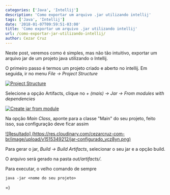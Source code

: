 ```yaml
---
categories: ['Java', 'Intellij']
description: 'Como exportar um arquivo .jar utilizando intellij'
tags: ['Java', 'Intellij']
date: '2018-01-07T09:59:51-03:00'
title: 'Como exportar um arquivo .jar utilizando intellij'
url: /como-exportar-jar-utilizando-intellij/
author: Cezar Cruz
---
```


Neste post, veremos como é simples, mas não tão intuitivo, exportar um arquivo jar de um projeto java utilizando o Intellij.

<!--more-->

O primeiro passo é termos um projeto criado e aberto no intellij. Em seguida, ir no menu _File -> Project Structure_

[![Project Structure](https://res.cloudinary.com/cezarcruz-com-br/image/upload/v1515348274/project-structure_exlwia.png)](https://res.cloudinary.com/cezarcruz-com-br/image/upload/v1515348274/project-structure_exlwia.png)

Selecione a opção Artifacts, clique no _+ (mais) -> Jar -> From modules with dependencies_

[![Create jar from module](https://res.cloudinary.com/cezarcruz-com-br/image/upload/v1515348901/create-jar-from-module_losxnf.png)](https://res.cloudinary.com/cezarcruz-com-br/image/upload/v1515348901/create-jar-from-module_losxnf.png)

Na opção _Main Class_, aponte para a classe "Main" do seu projeto, feito isso, sua configuração deve ficar assim

[![Resultado] (https://res.cloudinary.com/cezarcruz-com-br/image/upload/v1515349212/jar-configurado_ycz8yn.png)](https://res.cloudinary.com/cezarcruz-com-br/image/upload/v1515349212/jar-configurado_ycz8yn.png)

Para gerar o jar, _Build -> Build Artifacts_, selecionar o seu jar e a opção build.

O arquivo será gerado na pasta _out/artifacts/<nome do seu projeto>_.

Para executar, o velho comando de sempre

```
java -jar <nome do seu projeto>
```

=)
